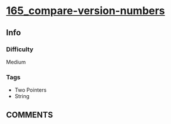 # [165_compare-version-numbers](https://leetcode.com/problems/compare-version-numbers/)

## Info

### Difficulty

Medium

### Tags

- Two Pointers
- String

## __COMMENTS__

> 
